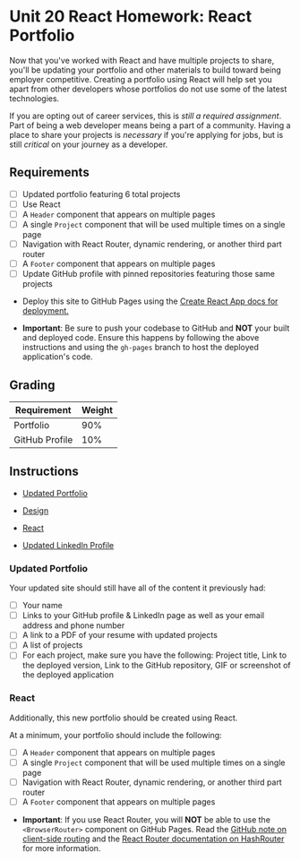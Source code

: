 # Unit 20 React Homework: React Portfolio

Now that you've worked with React and have multiple projects to share, you'll be updating your portfolio and other materials to build toward being employer competitive. Creating a portfolio using React will help set you apart from other developers whose portfolios do not use some of the latest technologies.

If you are opting out of career services, this is *still a required assignment*. Part of being a web developer means being a part of a community. Having a place to share your projects is *necessary* if you're applying for jobs, but is still *critical* on your journey as a developer.

## Requirements

- [ ] Updated portfolio featuring 6 total projects
- [ ] Use React
- [ ] A `Header` component that appears on multiple pages
- [ ] A single `Project` component that will be used multiple times on a single page 
- [ ] Navigation with React Router, dynamic rendering, or another third part router
- [ ] A `Footer` component that appears on multiple pages
- [ ] Update GitHub profile with pinned repositories featuring those same projects

* Deploy this site to GitHub Pages using the [Create React App docs for deployment.](https://create-react-app.dev/docs/deployment/#github-pages)

* **Important**: Be sure to push your codebase to GitHub and **NOT** your built and deployed code. Ensure this happens by following the above instructions and using the `gh-pages` branch to host the deployed application's code.

## Grading

| Requirement    | Weight |
| -------------- | ------ |
| Portfolio      | 90%    |
| GitHub Profile | 10%    |


## Instructions

* [Updated Portfolio](#updated-portfolio)

* [Design](#design)

* [React](#react)

* [Updated LinkedIn Profile](#updated-linkedin-profile)

### Updated Portfolio

Your updated site should still have all of the content it previously had:

- [ ] Your name
- [ ] Links to your GitHub profile & LinkedIn page as well as your email address and phone number
- [ ] A link to a PDF of your resume with updated projects
- [ ] A list of projects
- [ ] For each project, make sure you have the following: Project title, Link to the deployed version, Link to the GitHub repository, GIF or screenshot of the deployed application

### React

Additionally, this new portfolio should be created using React.

At a minimum, your portfolio should include the following:

- [ ] A `Header` component that appears on multiple pages
- [ ] A single `Project` component that will be used multiple times on a single page 
- [ ] Navigation with React Router, dynamic rendering, or another third part router
- [ ] A `Footer` component that appears on multiple pages

* **Important**: If you use React Router, you will **NOT** be able to use the `<BrowserRouter>` component on GitHub Pages. Read the [GitHub note on client-side routing](https://create-react-app.dev/docs/deployment/#notes-on-client-side-routing) and the [React Router documentation on HashRouter](https://reactrouter.com/web/api/HashRouter) for more information.

